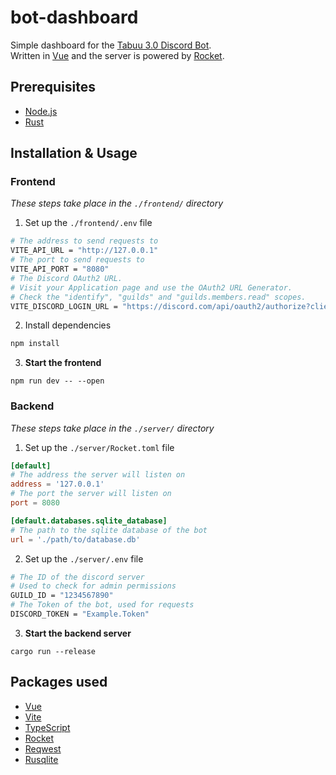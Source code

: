 # bot-dashboard

Simple dashboard for the [Tabuu 3.0 Discord Bot](https://github.com/SSBUTrainingGrounds/Tabuu-3.0).  
Written in [Vue](https://vuejs.org/) and the server is powered by [Rocket](https://rocket.rs/).

## Prerequisites

-   [Node.js](https://nodejs.org/en/)
-   [Rust](https://www.rust-lang.org/)

## Installation & Usage

### Frontend

_These steps take place in the `./frontend/` directory_

1. Set up the `./frontend/.env` file

```bash
# The address to send requests to
VITE_API_URL = "http://127.0.0.1"
# The port to send requests to
VITE_API_PORT = "8080"
# The Discord OAuth2 URL.
# Visit your Application page and use the OAuth2 URL Generator.
# Check the "identify", "guilds" and "guilds.members.read" scopes.
VITE_DISCORD_LOGIN_URL = "https://discord.com/api/oauth2/authorize?client_id=123456789&redirect_uri=http%3A%2F%2F127.0.0.1%3A80&response_type=code&scope=identify%20guilds.members.read%20guilds"
```

2. Install dependencies

```bash
npm install
```

3. **Start the frontend**

```
npm run dev -- --open
```

### Backend

_These steps take place in the `./server/` directory_

1. Set up the `./server/Rocket.toml` file

```toml
[default]
# The address the server will listen on
address = '127.0.0.1'
# The port the server will listen on
port = 8080

[default.databases.sqlite_database]
# The path to the sqlite database of the bot
url = './path/to/database.db'
```

2. Set up the `./server/.env` file

```bash
# The ID of the discord server
# Used to check for admin permissions
GUILD_ID = "1234567890"
# The Token of the bot, used for requests
DISCORD_TOKEN = "Example.Token"
```

3. **Start the backend server**

```
cargo run --release
```

## Packages used

-   [Vue](https://vuejs.org/)
-   [Vite](https://vitejs.dev/)
-   [TypeScript](https://www.typescriptlang.org/)
-   [Rocket](https://docs.rs/rocket/0.4.11/rocket/)
-   [Reqwest](https://docs.rs/reqwest/latest/reqwest/)
-   [Rusqlite](https://docs.rs/rusqlite/latest/rusqlite/)
